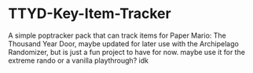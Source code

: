 # TTYD-Key-Item-Tracker
A simple poptracker pack that can track items for Paper Mario: The Thousand Year Door, maybe updated for later use with the Archipelago Randomizer, but is just a fun project to have for now. maybe use it for the extreme rando or a vanilla playthrough? idk
